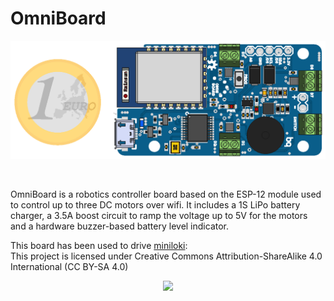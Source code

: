 # OmniBoard

<p align="center">
<img src="3D/OmniBoard.png" >
</p>

<br>

OmniBoard is a robotics controller board based on the ESP-12 module used to control up to three DC motors over wifi. It includes a 1S LiPo battery charger, a 3.5A boost circuit to ramp the voltage up to 5V for the motors and a hardware buzzer-based battery level indicator.

This board has been used to drive  <a href="https://github.com/bqlabs/miniloki">miniloki</a>:
<br>
This project is licensed under Creative Commons Attribution-ShareAlike 4.0 International (CC BY-SA 4.0)

<p align="center">
<img src="http://mirrors.creativecommons.org/presskit/buttons/88x31/png/by-sa.png" >
</p>
